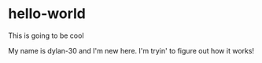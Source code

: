 # hello-world
This is going to be cool

My name is dylan-30 and I'm new here. I'm tryin' to figure out how it works!
